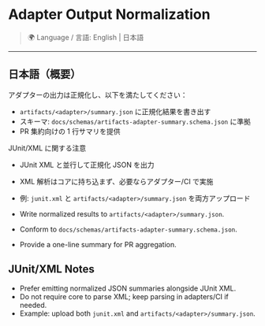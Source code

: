 # Adapter Output Normalization

> 🌍 Language / 言語: English | 日本語

---

## 日本語（概要）

アダプターの出力は正規化し、以下を満たしてください：
- `artifacts/<adapter>/summary.json` に正規化結果を書き出す
- スキーマ: `docs/schemas/artifacts-adapter-summary.schema.json` に準拠
- PR 集約向けの 1 行サマリを提供

JUnit/XML に関する注意
- JUnit XML と並行して正規化 JSON を出力
- XML 解析はコアに持ち込まず、必要ならアダプター/CI で実施
- 例: `junit.xml` と `artifacts/<adapter>/summary.json` を両方アップロード

- Write normalized results to `artifacts/<adapter>/summary.json`.
- Conform to `docs/schemas/artifacts-adapter-summary.schema.json`.
- Provide a one-line summary for PR aggregation.

## JUnit/XML Notes
- Prefer emitting normalized JSON summaries alongside JUnit XML.
- Do not require core to parse XML; keep parsing in adapters/CI if needed.
- Example: upload both `junit.xml` and `artifacts/<adapter>/summary.json`.

